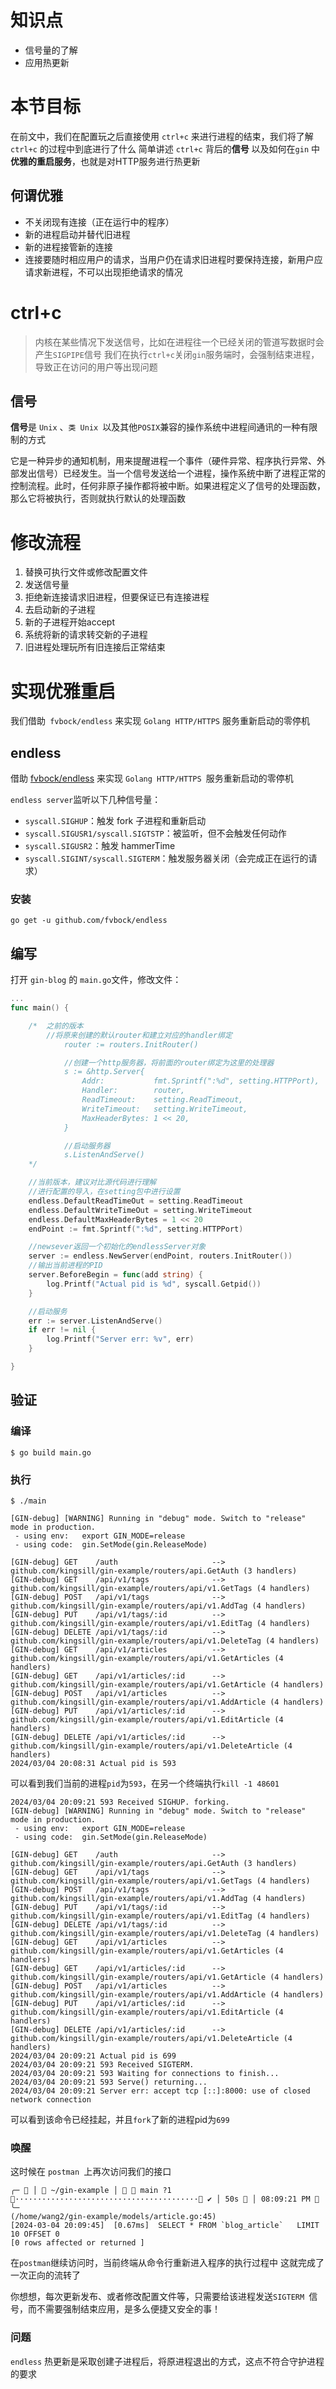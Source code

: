 # 知识点
- 信号量的了解
- 应用热更新

# 本节目标
在前文中，我们在配置玩之后直接使用 `ctrl+c` 来进行进程的结束，我们将了解 `ctrl+c` 的过程中到底进行了什么
简单讲述 `ctrl+c` 背后的**信号** 以及如何在`gin` 中**优雅的重启服务**，也就是对HTTP服务进行热更新
## 何谓优雅
- 不关闭现有连接（正在运行中的程序）
- 新的进程启动并替代旧进程
- 新的进程接管新的连接
- 连接要随时相应用户的请求，当用户仍在请求旧进程时要保持连接，新用户应请求新进程，不可以出现拒绝请求的情况



# ctrl+c
>内核在某些情况下发送信号，比如在进程往一个已经关闭的管道写数据时会产生`SIGPIPE`信号
我们在执行`ctrl+c`关闭`gin`服务端时，会强制结束进程，导致正在访问的用户等出现问题

## 信号
**信号**是 `Unix` 、`类 Unix `以及其他` POSIX `兼容的操作系统中进程间通讯的一种有限制的方式

它是一种异步的通知机制，用来提醒进程一个事件（硬件异常、程序执行异常、外部发出信号）已经发生。当一个信号发送给一个进程，操作系统中断了进程正常的控制流程。此时，任何非原子操作都将被中断。如果进程定义了信号的处理函数，那么它将被执行，否则就执行默认的处理函数

# 修改流程
1. 替换可执行文件或修改配置文件
2. 发送信号量
3. 拒绝新连接请求旧进程，但要保证已有连接进程
4. 去启动新的子进程
5. 新的子进程开始accept
6. 系统将新的请求转交新的子进程
7. 旧进程处理玩所有旧连接后正常结束

# 实现优雅重启
我们借助` fvbock/endless` 来实现 `Golang HTTP/HTTPS` 服务重新启动的零停机
## endless
借助 [fvbock/endless](https://github.com/fvbock/endless) 来实现 `Golang HTTP/HTTPS `服务重新启动的零停机

`endless server`监听以下几种信号量：
- `syscall.SIGHUP`：触发 fork 子进程和重新启动
- `syscall.SIGUSR1/syscall.SIGTSTP`：被监听，但不会触发任何动作
- `syscall.SIGUSR2`：触发 hammerTime
- `syscall.SIGINT/syscall.SIGTERM`：触发服务器关闭（会完成正在运行的请求）

### 安装 
```
go get -u github.com/fvbock/endless
```
## 编写
打开 `gin-blog` 的 `main.go`文件，修改文件：
```go
...
func main() {

	/*	之前的版本
		//将原来创建的默认router和建立对应的handler绑定
			router := routers.InitRouter()

			//创建一个http服务器，将前面的router绑定为这里的处理器
			s := &http.Server{
				Addr:           fmt.Sprintf(":%d", setting.HTTPPort),
				Handler:        router,
				ReadTimeout:    setting.ReadTimeout,
				WriteTimeout:   setting.WriteTimeout,
				MaxHeaderBytes: 1 << 20,
			}

			//启动服务器
			s.ListenAndServe()
	*/

	//当前版本，建议对比源代码进行理解
	//进行配置的导入，在setting包中进行设置
	endless.DefaultReadTimeOut = setting.ReadTimeout
	endless.DefaultWriteTimeOut = setting.WriteTimeout
	endless.DefaultMaxHeaderBytes = 1 << 20
	endPoint := fmt.Sprintf(":%d", setting.HTTPPort)

	//newsever返回一个初始化的endlessServer对象
	server := endless.NewServer(endPoint, routers.InitRouter())
	//输出当前进程的PID
	server.BeforeBegin = func(add string) {
		log.Printf("Actual pid is %d", syscall.Getpid())
	}

	//启动服务
	err := server.ListenAndServe()
	if err != nil {
		log.Printf("Server err: %v", err)
	}

}
```
## 验证
### 编译
```
$ go build main.go
```
### 执行
```
$ ./main
```
```
[GIN-debug] [WARNING] Running in "debug" mode. Switch to "release" mode in production.
 - using env:   export GIN_MODE=release
 - using code:  gin.SetMode(gin.ReleaseMode)

[GIN-debug] GET    /auth                     --> github.com/kingsill/gin-example/routers/api.GetAuth (3 handlers)
[GIN-debug] GET    /api/v1/tags              --> github.com/kingsill/gin-example/routers/api/v1.GetTags (4 handlers)
[GIN-debug] POST   /api/v1/tags              --> github.com/kingsill/gin-example/routers/api/v1.AddTag (4 handlers)
[GIN-debug] PUT    /api/v1/tags/:id          --> github.com/kingsill/gin-example/routers/api/v1.EditTag (4 handlers)
[GIN-debug] DELETE /api/v1/tags/:id          --> github.com/kingsill/gin-example/routers/api/v1.DeleteTag (4 handlers)
[GIN-debug] GET    /api/v1/articles          --> github.com/kingsill/gin-example/routers/api/v1.GetArticles (4 handlers)
[GIN-debug] GET    /api/v1/articles/:id      --> github.com/kingsill/gin-example/routers/api/v1.GetArticle (4 handlers)
[GIN-debug] POST   /api/v1/articles          --> github.com/kingsill/gin-example/routers/api/v1.AddArticle (4 handlers)
[GIN-debug] PUT    /api/v1/articles/:id      --> github.com/kingsill/gin-example/routers/api/v1.EditArticle (4 handlers)
[GIN-debug] DELETE /api/v1/articles/:id      --> github.com/kingsill/gin-example/routers/api/v1.DeleteArticle (4 handlers)
2024/03/04 20:08:31 Actual pid is 593
```
可以看到我们当前的进程`pid`为`593`，在另一个终端执行`kill -1 48601`

```
2024/03/04 20:09:21 593 Received SIGHUP. forking.
[GIN-debug] [WARNING] Running in "debug" mode. Switch to "release" mode in production.
 - using env:   export GIN_MODE=release
 - using code:  gin.SetMode(gin.ReleaseMode)

[GIN-debug] GET    /auth                     --> github.com/kingsill/gin-example/routers/api.GetAuth (3 handlers)
[GIN-debug] GET    /api/v1/tags              --> github.com/kingsill/gin-example/routers/api/v1.GetTags (4 handlers)
[GIN-debug] POST   /api/v1/tags              --> github.com/kingsill/gin-example/routers/api/v1.AddTag (4 handlers)
[GIN-debug] PUT    /api/v1/tags/:id          --> github.com/kingsill/gin-example/routers/api/v1.EditTag (4 handlers)
[GIN-debug] DELETE /api/v1/tags/:id          --> github.com/kingsill/gin-example/routers/api/v1.DeleteTag (4 handlers)
[GIN-debug] GET    /api/v1/articles          --> github.com/kingsill/gin-example/routers/api/v1.GetArticles (4 handlers)
[GIN-debug] GET    /api/v1/articles/:id      --> github.com/kingsill/gin-example/routers/api/v1.GetArticle (4 handlers)
[GIN-debug] POST   /api/v1/articles          --> github.com/kingsill/gin-example/routers/api/v1.AddArticle (4 handlers)
[GIN-debug] PUT    /api/v1/articles/:id      --> github.com/kingsill/gin-example/routers/api/v1.EditArticle (4 handlers)
[GIN-debug] DELETE /api/v1/articles/:id      --> github.com/kingsill/gin-example/routers/api/v1.DeleteArticle (4 handlers)
2024/03/04 20:09:21 Actual pid is 699
2024/03/04 20:09:21 593 Received SIGTERM.
2024/03/04 20:09:21 593 Waiting for connections to finish...
2024/03/04 20:09:21 593 Serve() returning...
2024/03/04 20:09:21 Server err: accept tcp [::]:8000: use of closed network connection
```
可以看到该命令已经挂起，并且`fork`了新的进程pid为`699`
### 唤醒
这时候在 `postman `上再次访问我们的接口
```
╭─  │  ~/gin-example │   main ?1 ········································· ✔ │ 50s  │ 08:09:21 PM 
╰─
(/home/wang2/gin-example/models/article.go:45)
[2024-03-04 20:09:45]  [0.67ms]  SELECT * FROM `blog_article`   LIMIT 10 OFFSET 0
[0 rows affected or returned ]
```
在`postman`继续访问时，当前终端从命令行重新进入程序的执行过程中
这就完成了一次正向的流转了

你想想，每次更新发布、或者修改配置文件等，只需要给该进程发送`SIGTERM `信号，而不需要强制结束应用，是多么便捷又安全的事！
### 问题
`endless` 热更新是采取创建子进程后，将原进程退出的方式，这点不符合守护进程的要求